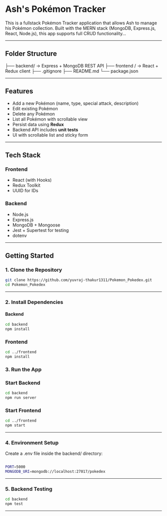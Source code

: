#  Ash's Pokémon Tracker 

This is a fullstack Pokémon Tracker application that allows Ash to manage his Pokémon collection. 
Built with the MERN stack (MongoDB, Express.js, React, Node.js), this app supports full CRUD functionality...

---

## Folder Structure

├── backend/   ->   Express + MongoDB REST API
├── frontend / ->  React + Redux client
├── .gitignore
├── README.md
└── package.json



---

##  Features

- Add a new Pokémon (name, type, special attack, description)
-  Edit existing Pokémon
-  Delete any Pokémon
-  List all Pokémon with scrollable view
-  Persist data using **Redux**
-  Backend API includes **unit tests**
-  UI with scrollable list and sticky form

---

##  Tech Stack

### Frontend
- React (with Hooks)
- Redux Toolkit
- UUID for IDs

### Backend
- Node.js
- Express.js
- MongoDB + Mongoose
- Jest + Supertest for testing
- dotenv

---

##  Getting Started

### 1. Clone the Repository

```bash
git clone https://github.com/yuvraj-thakur1311/Pokemon_Pokedex.git
cd Pokemon_Pokedex
```
-----

### 2. Install Dependencies

####  Backend

```bash
cd backend
npm install
```

###  Frontend
```bash
cd ../frontend
npm install

```

### 3. Run the App

### Start Backend

```bash
cd backend
npm run server
```

### Start Frontend

```bash
cd ../frontend
npm start

```
---------


### 4. Environment Setup

Create a .env file inside the backend/ directory:

```bash

PORT=5000
MONGODB_URI=mongodb://localhost:27017/pokedex
```

------

### 5. Backend Testing

```bash
cd backend
npm test

```

-------



